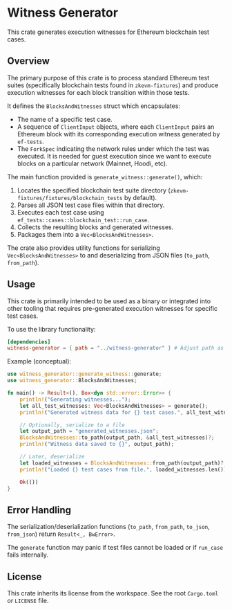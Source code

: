 # Witness Generator

This crate generates execution witnesses for Ethereum blockchain test cases.

## Overview

The primary purpose of this crate is to process standard Ethereum test suites (specifically blockchain tests found in `zkevm-fixtures`) and produce execution witnesses for each block transition within those tests.

It defines the `BlocksAndWitnesses` struct which encapsulates:

- The name of a specific test case.
- A sequence of `ClientInput` objects, where each `ClientInput` pairs an Ethereum block with its corresponding execution witness generated by `ef-tests`.
- The `ForkSpec` indicating the network rules under which the test was executed. It is needed for guest execution since we want to execute blocks on a particular network (Mainnet, Hoodi, etc).

The main function provided is `generate_witness::generate()`, which:

1. Locates the specified blockchain test suite directory (`zkevm-fixtures/fixtures/blockchain_tests` by default).
2. Parses all JSON test case files within that directory.
3. Executes each test case using `ef_tests::cases::blockchain_test::run_case`.
4. Collects the resulting blocks and generated witnesses.
5. Packages them into a `Vec<BlocksAndWitnesses>`.

The crate also provides utility functions for serializing `Vec<BlocksAndWitnesses>` to and deserializing from JSON files (`to_path`, `from_path`).

## Usage

This crate is primarily intended to be used as a binary or integrated into other tooling that requires pre-generated execution witnesses for specific test cases.

To use the library functionality:

```toml
[dependencies]
witness-generator = { path = "../witness-generator" } # Adjust path as needed
```

Example (conceptual):

```rust
use witness_generator::generate_witness::generate;
use witness_generator::BlocksAndWitnesses;

fn main() -> Result<(), Box<dyn std::error::Error>> {
    println!("Generating witnesses...");
    let all_test_witnesses: Vec<BlocksAndWitnesses> = generate();
    println!("Generated witness data for {} test cases.", all_test_witnesses.len());

    // Optionally, serialize to a file
    let output_path = "generated_witnesses.json";
    BlocksAndWitnesses::to_path(output_path, &all_test_witnesses)?;
    println!("Witness data saved to {}", output_path);

    // Later, deserialize
    let loaded_witnesses = BlocksAndWitnesses::from_path(output_path)?;
    println!("Loaded {} test cases from file.", loaded_witnesses.len());

    Ok(())
}
```

## Error Handling

The serialization/deserialization functions (`to_path`, `from_path`, `to_json`, `from_json`) return `Result<_, BwError>`.

The `generate` function may panic if test files cannot be loaded or if `run_case` fails internally.

## License

This crate inherits its license from the workspace. See the root `Cargo.toml` or `LICENSE` file.
